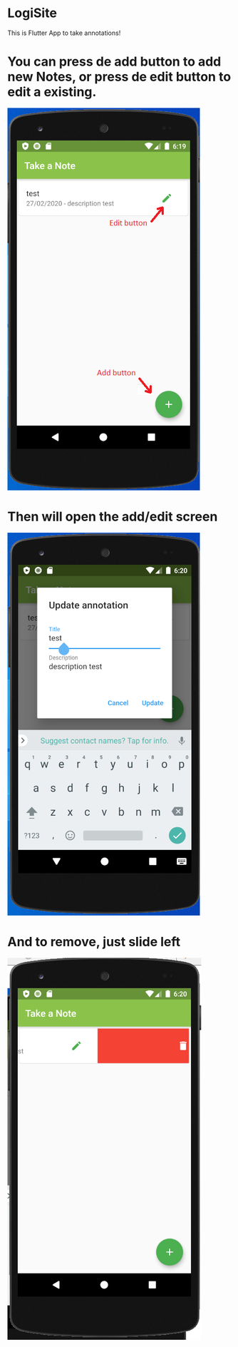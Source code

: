 # LogiSite

This is Flutter App to take annotations!

# You can press de add button to add new Notes, or press de edit button to edit a existing.

![](img/edit.PNG)

# Then will open the add/edit screen

![](img/edit2.PNG)

# And to remove, just slide left

![](img/remove.png)


